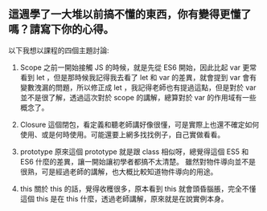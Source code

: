 ## 這週學了一大堆以前搞不懂的東西，你有變得更懂了嗎？請寫下你的心得。

以下我想以課程的四個主題討論:

1. Scope
   之前一開始接觸 JS 的時候，就是先從 ES6 開始，因此比起 var 更常看到 let ，但是那時候我記得我去看了 let 和 var 的差異，就會提到 var 會有變數洩漏的問題，所以修正成 let ，我記得老師也有提過這點，但是對於 var 並不是很了解，透過這次對於 scope 的講解，總算對於 var 的作用域有一些概念了。

2. Closure
   這個閉包，看定義和聽老師講好像很懂，可是實際上也還不確定如何使用、或是何時使用。可能還要上網多找找例子，自己實做看看。

3. prototype
   原來這個 prototype 就是跟 class 相似呀，總覺得這個 ES5 和 ES6 什麼的差異，讓一開始讓初學者都搞不太清楚。
   雖然對物件導向並不是很熟，可是經過老師的講解，也大概比較知道物件導向的用途。

4. this
   關於 this 的話，覺得收穫很多，原本看到 this 就會頭昏腦脹，完全不懂這個 this 是在 this 什麼，透過老師講解，原來就是在說實例本身。
